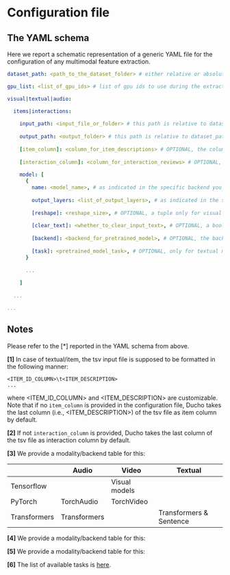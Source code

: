 # Configuration file

## The YAML schema

Here we report a schematic representation of a generic YAML file for the configuration of any multimodal feature extraction.

```yaml
dataset_path: <path_to_the_dataset_folder> # either relative or absolute path 

gpu_list: <list_of_gpu_ids> # list of gpu ids to use during the extraction, -1 for cpu computation

visual|textual|audio: 

  items|interactions:
  
    input_path: <input_file_or_folder> # this path is relative to dataset_path
    
    output_path: <output_folder> # this path is relative to dataset_path
    
    [item_column]: <column_for_item_descriptions> # OPTIONAL, the column name for the item description in the tsv file [1]
    
    [interaction_column]: <column_for_interaction_reviews> # OPTIONAL, the column name for the interaction reviews in the tsv file [2]
    
    model: [
      {
        name: <model_name>, # as indicated in the specific backend you are using [3]
        
        output_layers: <list_of_output_layers>, # as indicated in the specific backend you are using [4]
        
        [reshape]: <reshape_size>, # OPTIONAL, a tuple only for visual modality
        
        [clear_text]: <whether_to_clear_input_text>, # OPTIONAL, a boolean for textual modality
        
        [backend]: <backend_for_pretrained_model>, # OPTIONAL, the backend to use for the pretrained model [5]
        
        [task]: <pretrained_model_task>, # OPTIONAL, only for textual modality [6]
      }
    
      ...
    
    ]
  
  ... 

...

```

## Notes
Please refer to the \[*\] reported in the YAML schema from above.

**\[1\]** In case of textual/item, the tsv input file is supposed to be formatted in the following manner:
```
<ITEM_ID_COLUMN>\t<ITEM_DESCRIPTION>
...
```
where <ITEM_ID_COLUMN> and <ITEM_DESCRIPTION> are customizable. Note that if no ```item_column``` is provided in the configuration file, Ducho takes the last column (i.e., <ITEM_DESCRIPTION>) of the tsv file as item column by default.

**\[2\]** If not ```interaction_column``` is provided, Ducho takes the last column of the tsv file as interaction column by default.

**\[3\]** We provide a modality/backend table for this:

<table>
<thead>
  <tr>
    <th></th>
    <th>Audio<br></th>
    <th>Video</th>
    <th>Textual</th>
  </tr>
</thead>
<tbody>
  <tr>
    <td>Tensorflow</td>
    <td></td>
    <td>Visual models</td>
    <td></td>
  </tr>
  <tr>
    <td>PyTorch</td>
    <td>TorchAudio</td>
    <td>TorchVideo</td>
    <td></td>
  </tr>
  <tr>
    <td>Transformers</td>
    <td>Transformers</td>
    <td></td>
    <td>Transformers & Sentence</td>
  </tr>
</tbody>
</table>


**\[4\]** We provide a modality/backend table for this:

**\[5\]** We provide a modality/backend table for this:

**\[6\]** The list of available tasks is [here](https://huggingface.co/docs/transformers/main_classes/pipelines#transformers.pipeline.task).

